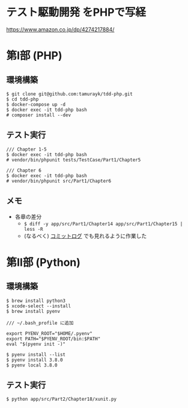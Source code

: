 # テスト駆動開発 をPHPで写経

https://www.amazon.co.jp/dp/4274217884/

# 第Ⅰ部 (PHP)

## 環境構築

```
$ git clone git@github.com:tamurayk/tdd-php.git
$ cd tdd-php
$ docker-compose up -d
$ docker exec -it tdd-php bash
# composer install --dev
```

## テスト実行

```
/// Chapter 1-5
$ docker exec -it tdd-php bash
# vendor/bin/phpunit tests/TestCase/Part1/Chapter5
```

```
/// Chapter 6 
$ docker exec -it tdd-php bash
# vendor/bin/phpunit src/Part1/Chapter6
```

## メモ

- 各章の差分
  - `$ diff -y app/src/Part1/Chapter14 app/src/Part1/Chapter15 | less -R`
  - (なるべく) [コミットログ](https://github.com/tamurayk/tdd-php/commit/7334271177087a080e752859fac0297373dc75a6) でも見れるように作業した


# 第Ⅱ部 (Python)

## 環境構築

```
$ brew install python3
$ xcode-select --install
$ brew install pyenv
```

```
/// ~/.bash_profile に追加

export PYENV_ROOT="$HOME/.pyenv"
export PATH="$PYENV_ROOT/bin:$PATH"
eval "$(pyenv init -)"
```

```
$ pyenv install --list
$ pyenv install 3.8.0
$ pyenv local 3.8.0
```

## テスト実行

```
$ python app/src/Part2/Chapter18/xunit.py
```
